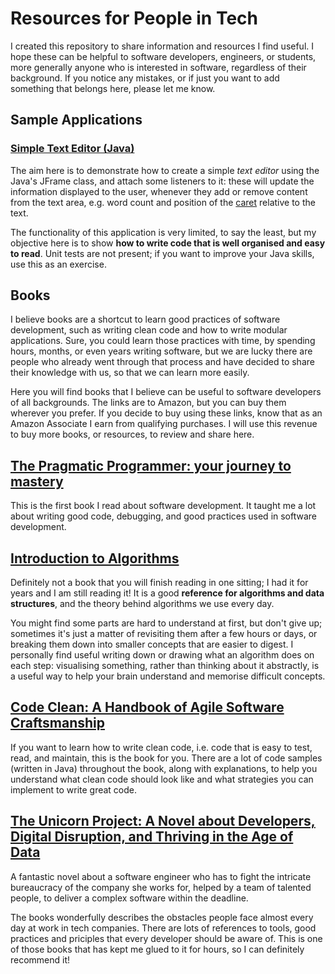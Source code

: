 # Resources for People in Tech

I created this repository to share information and resources I find useful. I hope these can be helpful to software developers, engineers, or students, more generally anyone who is interested in software, regardless of  their background. If you notice any mistakes, or if just you want to add something that belongs here, please let me know.

## Sample Applications

### [Simple Text Editor (Java)](./java/SimpleTextEditor)

The aim here is to demonstrate how to create a simple _text editor_ using the Java's JFrame class, and attach some listeners to it: these will update the information displayed to the user, whenever they add or remove content from the text area, e.g. word count and position of the [caret](https://en.wikipedia.org/wiki/Caret_navigation) relative to the text.

The functionality of this application is very limited, to say the least, but my objective here is to show **how to write code that is well organised and easy to read**. Unit tests are not present; if you want to improve your Java skills, use this as an exercise.

## Books

I believe books are a shortcut to learn good practices of software development, such as writing clean code and how to write modular applications. Sure, you could learn those practices with time, by spending hours, months, or even years writing software, but we are lucky there are people who already went through that process and have decided to share their knowledge with us, so that we can learn more easily.

Here you will find books that I believe can be useful to software developers of all backgrounds. The links are to Amazon, but you can buy them wherever you prefer. If you decide to buy using these links, know that as an Amazon Associate I earn from qualifying purchases. I will use this revenue to buy more books, or resources, to review and share here.

## [The Pragmatic Programmer: your journey to mastery](https://www.amazon.com/gp/product/0135957052/ref=as_li_tl?ie=UTF8&camp=1789&creative=9325&creativeASIN=0135957052&linkCode=as2&tag=stefano03-20&linkId=bf6c467f4ef172a709a4389b7682fa57)

This is the first book I read about software development. It taught me a lot
about writing good code, debugging, and good practices used in software development.

## [Introduction to Algorithms](https://www.amazon.com/gp/product/0262033844/ref=as_li_tl?ie=UTF8&camp=1789&creative=9325&creativeASIN=0262033844&linkCode=as2&tag=stefano03-20&linkId=d9d08eeac9a3c23729823829d0a062fe)

Definitely not a book that you will finish reading in one sitting; I had it for years and I am still reading it! It is a good **reference for algorithms and data structures**, and the theory behind algorithms we use every day.

You might find some parts are hard to understand at first, but don't give up; sometimes it's just a matter of revisiting them after a few hours or days, or breaking them down into smaller concepts that are easier to digest. I personally find useful writing down or drawing what an algorithm does on each step: visualising something, rather than thinking about it abstractly, is a useful way to help your brain understand and memorise difficult concepts.

## [Code Clean: A Handbook of Agile Software Craftsmanship](https://www.amazon.com/gp/product/0132350882/ref=as_li_tl?ie=UTF8&camp=1789&creative=9325&creativeASIN=0132350882&linkCode=as2&tag=stefano03-20&linkId=5d8b8fdf07c486bd0c973833b22307bb)

If you want to learn how to write clean code, i.e. code that is easy to test, read, and maintain, this is the book for you. There are a lot of code samples (written in Java) throughout the book, along with explanations, to help you understand what clean code should look like and what strategies you can implement to write great code.

## [The Unicorn Project: A Novel about Developers, Digital Disruption, and Thriving in the Age of Data](https://www.amazon.com/gp/product/1942788762/ref=as_li_tl?ie=UTF8&camp=1789&creative=9325&creativeASIN=1942788762&linkCode=as2&tag=stefano03-20&linkId=69927b037aad4404ac41ff12029b157e)

A fantastic novel about a software engineer who has to fight the intricate bureaucracy of the company she works for, helped by a team of talented people, to deliver a complex software within the deadline.

The books wonderfully describes the obstacles people face almost every day at work in tech companies. There are lots of references to tools, good practices and priciples that every developer should be aware of. This is one of those books that has kept me glued to it for hours, so I can definitely recommend it!
